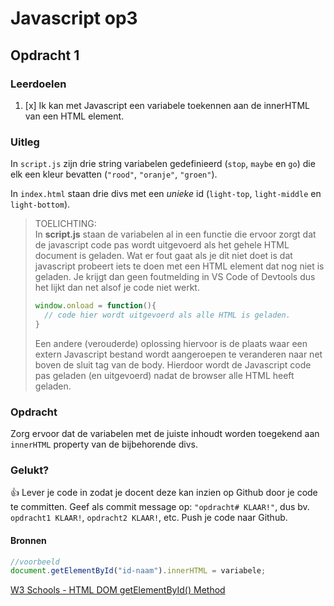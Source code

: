 # Javascript op3

## Opdracht 1

### Leerdoelen
1. [x] Ik kan met Javascript een variabele toekennen aan de innerHTML van een HTML element.  

### Uitleg

In `script.js` zijn drie string variabelen gedefinieerd (`stop`, `maybe` en `go`) die elk een kleur bevatten (`"rood"`, `"oranje"`, `"groen"`).  

In `index.html` staan drie divs met een *unieke* id (`light-top`, `light-middle` en `light-bottom`).   
> TOELICHTING:  
> In **script.js** staan de variabelen al in een functie die ervoor zorgt dat de javascript code pas wordt uitgevoerd als het gehele HTML document is geladen. Wat er fout gaat als je dit niet doet is dat javascript probeert iets te doen met een HTML element dat nog niet is geladen. Je krijgt dan geen foutmelding in VS Code of Devtools dus het lijkt dan net alsof je code niet werkt.  
>
> ```javascript
> window.onload = function(){
>   // code hier wordt uitgevoerd als alle HTML is geladen.
> }
> ```
> Een andere (verouderde) oplossing hiervoor is de plaats waar een extern Javascript bestand wordt aangeroepen te veranderen naar net boven de sluit tag van de body. Hierdoor wordt de Javascript code pas geladen (en uitgevoerd) nadat de browser alle HTML heeft geladen.

### Opdracht  
Zorg ervoor dat de variabelen met de juiste inhoudt worden toegekend aan `innerHTML` property van de bijbehorende divs.  

### Gelukt?
:+1: Lever je code in zodat je docent deze kan inzien op Github door je code te committen. Geef als commit message op: `"opdracht# KLAAR!"`, dus bv. `opdracht1 KLAAR!`, `opdracht2 KLAAR!`, etc. Push je code naar Github.

#### Bronnen

```javascript
//voorbeeld
document.getElementById("id-naam").innerHTML = variabele;
```

[W3 Schools - HTML DOM getElementById() Method](https://www.w3schools.com/jsref/met_document_getelementbyid.asp)
